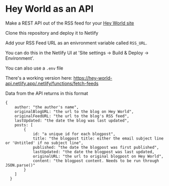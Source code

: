 # Hey World as an API

Make a REST API out of the RSS feed for your [Hey World site](https://hey.com/world)

Clone this repository and deploy it to Netlify

Add your RSS Feed URL as an enivronment variable called `RSS_URL`. 

You can do this in the Netlify UI at 'Site settings -> Build & Deploy -> Environment'.

You can also use a `.env` file

There's a working version here:
<https://hey-world-api.netlify.app/.netlify/functions/fetch-feeds>

Data from the API returns in this format

```
{
    author: "the author's name",
    originalBlogURL: "the url to the blog on Hey World",
    originalFeedURL: "the url to the blog's RSS feed",
    lastUpdated: "the date the blog was last updated",
    posts: [
        {
            id: "a unique id for each blogpost",
            title: "the blogpost title: either the email subject line or 'Untitled' if no subject line",
            published: "the date the blogpost was first published",
            lastUpdated: "the date the blogpost was last updated,
            originalURL: "the url to original blogpost on Hey World",
            content: "the blogpost content. Needs to be run through JSON.parse()"
        }
    ]
  }

```
